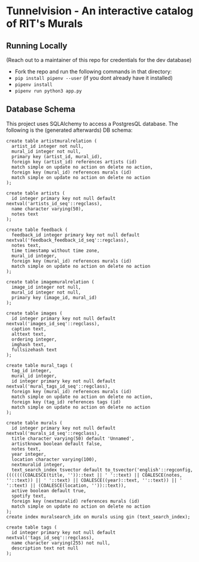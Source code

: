 # Tunnelvision - An interactive catalog of RIT's Murals

## Running Locally
(Reach out to a maintainer of this repo for credentials for the dev database)


* Fork the repo and run the following commands in that directory:
* `pip install pipenv --user` (if you dont already have it installed)
* `pipenv install`
* `pipenv run python3 app.py`

## Database Schema
This project uses SQLAlchemy to access a PostgresQL database. The following is the (generated afterwards) DB schema:

```
create table artistmuralrelation (
  artist_id integer not null,
  mural_id integer not null,
  primary key (artist_id, mural_id),
  foreign key (artist_id) references artists (id)
  match simple on update no action on delete no action,
  foreign key (mural_id) references murals (id)
  match simple on update no action on delete no action
);

create table artists (
  id integer primary key not null default nextval('artists_id_seq'::regclass),
  name character varying(50),
  notes text
);

create table feedback (
  feedback_id integer primary key not null default nextval('feedback_feedback_id_seq'::regclass),
  notes text,
  time timestamp without time zone,
  mural_id integer,
  foreign key (mural_id) references murals (id)
  match simple on update no action on delete no action
);

create table imagemuralrelation (
  image_id integer not null,
  mural_id integer not null,
  primary key (image_id, mural_id)
);

create table images (
  id integer primary key not null default nextval('images_id_seq'::regclass),
  caption text,
  alttext text,
  ordering integer,
  imghash text,
  fullsizehash text
);

create table mural_tags (
  tag_id integer,
  mural_id integer,
  id integer primary key not null default nextval('mural_tags_id_seq'::regclass),
  foreign key (mural_id) references murals (id)
  match simple on update no action on delete no action,
  foreign key (tag_id) references tags (id)
  match simple on update no action on delete no action
);

create table murals (
  id integer primary key not null default nextval('murals_id_seq'::regclass),
  title character varying(50) default 'Unnamed',
  artistknown boolean default false,
  notes text,
  year integer,
  location character varying(100),
  nextmuralid integer,
  text_search_index tsvector default to_tsvector('english'::regconfig, (((((((COALESCE(title, ''))::text || ' '::text) || COALESCE(notes, ''::text)) || ' '::text) || COALESCE((year)::text, ''::text)) || ' '::text) || (COALESCE(location, ''))::text)),
  active boolean default true,
  spotify text,
  foreign key (nextmuralid) references murals (id)
  match simple on update no action on delete no action
);
create index muralsearch_idx on murals using gin (text_search_index);

create table tags (
  id integer primary key not null default nextval('tags_id_seq'::regclass),
  name character varying(255) not null,
  description text not null
);
```